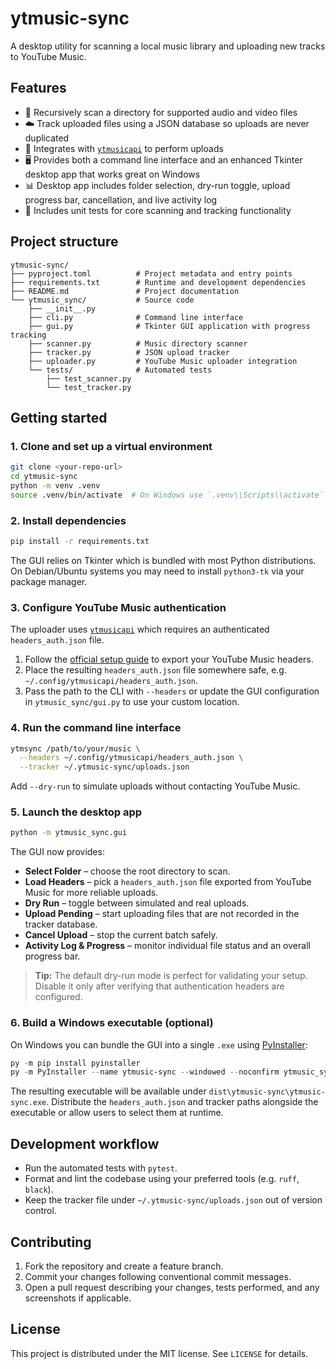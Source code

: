 # ytmusic-sync

A desktop utility for scanning a local music library and uploading new tracks to YouTube Music.

## Features

- 📁 Recursively scan a directory for supported audio and video files
- ☁️ Track uploaded files using a JSON database so uploads are never duplicated
- 🚀 Integrates with [`ytmusicapi`](https://ytmusicapi.readthedocs.io/en/latest/) to perform uploads
- 🖥️ Provides both a command line interface and an enhanced Tkinter desktop app that works great on Windows
- 📊 Desktop app includes folder selection, dry-run toggle, upload progress bar, cancellation, and live activity log
- 🧪 Includes unit tests for core scanning and tracking functionality

## Project structure

```
ytmusic-sync/
├── pyproject.toml          # Project metadata and entry points
├── requirements.txt        # Runtime and development dependencies
├── README.md               # Project documentation
└── ytmusic_sync/           # Source code
    ├── __init__.py
    ├── cli.py              # Command line interface
    ├── gui.py              # Tkinter GUI application with progress tracking
    ├── scanner.py          # Music directory scanner
    ├── tracker.py          # JSON upload tracker
    ├── uploader.py         # YouTube Music uploader integration
    └── tests/              # Automated tests
        ├── test_scanner.py
        └── test_tracker.py
```

## Getting started

### 1. Clone and set up a virtual environment

```bash
git clone <your-repo-url>
cd ytmusic-sync
python -m venv .venv
source .venv/bin/activate  # On Windows use `.venv\\Scripts\\activate`
```

### 2. Install dependencies

```bash
pip install -r requirements.txt
```

The GUI relies on Tkinter which is bundled with most Python distributions. On Debian/Ubuntu systems you may need to install `python3-tk` via your package manager.

### 3. Configure YouTube Music authentication

The uploader uses [`ytmusicapi`](https://ytmusicapi.readthedocs.io) which requires an authenticated `headers_auth.json` file.

1. Follow the [official setup guide](https://ytmusicapi.readthedocs.io/en/latest/setup.html) to export your YouTube Music headers.
2. Place the resulting `headers_auth.json` file somewhere safe, e.g. `~/.config/ytmusicapi/headers_auth.json`.
3. Pass the path to the CLI with `--headers` or update the GUI configuration in `ytmusic_sync/gui.py` to use your custom location.

### 4. Run the command line interface

```bash
ytmsync /path/to/your/music \
  --headers ~/.config/ytmusicapi/headers_auth.json \
  --tracker ~/.ytmusic-sync/uploads.json
```

Add `--dry-run` to simulate uploads without contacting YouTube Music.

### 5. Launch the desktop app

```bash
python -m ytmusic_sync.gui
```

The GUI now provides:

- **Select Folder** – choose the root directory to scan.
- **Load Headers** – pick a `headers_auth.json` file exported from YouTube Music for more reliable uploads.
- **Dry Run** – toggle between simulated and real uploads.
- **Upload Pending** – start uploading files that are not recorded in the tracker database.
- **Cancel Upload** – stop the current batch safely.
- **Activity Log & Progress** – monitor individual file status and an overall progress bar.

> **Tip:** The default dry-run mode is perfect for validating your setup. Disable it only after verifying that authentication headers are configured.

### 6. Build a Windows executable (optional)

On Windows you can bundle the GUI into a single `.exe` using [PyInstaller](https://pyinstaller.org/):

```powershell
py -m pip install pyinstaller
py -m PyInstaller --name ytmusic-sync --windowed --noconfirm ytmusic_sync/gui.py
```

The resulting executable will be available under `dist\ytmusic-sync\ytmusic-sync.exe`. Distribute the `headers_auth.json` and tracker paths alongside the executable or allow users to select them at runtime.

## Development workflow

- Run the automated tests with `pytest`.
- Format and lint the codebase using your preferred tools (e.g. `ruff`, `black`).
- Keep the tracker file under `~/.ytmusic-sync/uploads.json` out of version control.

## Contributing

1. Fork the repository and create a feature branch.
2. Commit your changes following conventional commit messages.
3. Open a pull request describing your changes, tests performed, and any screenshots if applicable.

## License

This project is distributed under the MIT license. See `LICENSE` for details.

